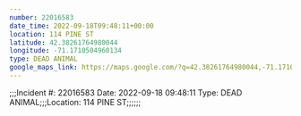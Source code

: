 ```yaml
---
number: 22016583
date_time: 2022-09-18T09:48:11+00:00
location: 114 PINE ST
latitude: 42.38261764980044
longitude: -71.1710504960134
type: DEAD ANIMAL
google_maps_link: https://maps.google.com/?q=42.38261764980044,-71.1710504960134
---
```


;;;Incident #: 22016583   Date: 2022-09-18 09:48:11   Type: DEAD ANIMAL;;;Location: 114 PINE ST;;;;;;
